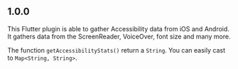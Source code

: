 ## 1.0.0

This Flutter plugin is able to gather Accessibility data from iOS and Android. It gathers data from the ScreenReader, VoiceOver, font size and many more. 

The function ```getAccessibilityStats()``` return a ```String```. You can easily cast to ```Map<String, String>```.
